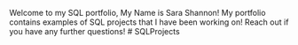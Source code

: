 Welcome to my SQL portfolio, My Name is Sara Shannon! My portfolio contains examples of SQL projects that I have been working on! Reach out if you have any further questions! # SQLProjects
